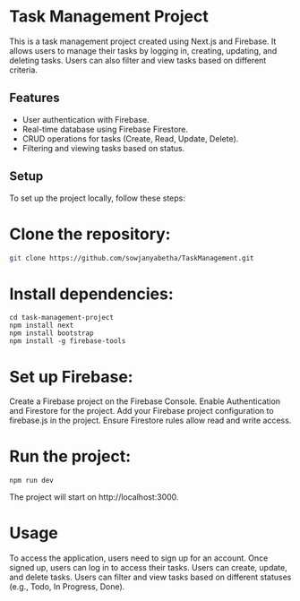 # Task Management Project

This is a task management project created using Next.js and Firebase. It allows users to manage their tasks by logging in, creating, updating, and deleting tasks. Users can also filter and view tasks based on different criteria.

## Features

- User authentication with Firebase.
- Real-time database using Firebase Firestore.
- CRUD operations for tasks (Create, Read, Update, Delete).
- Filtering and viewing tasks based on status.

## Setup

To set up the project locally, follow these steps:

# Clone the repository:

   ```bash
   git clone https://github.com/sowjanyabetha/TaskManagement.git
```

# Install dependencies:
```
cd task-management-project
npm install next
npm install bootstrap
npm install -g firebase-tools
```

# Set up Firebase:

Create a Firebase project on the Firebase Console.
Enable Authentication and Firestore for the project.
Add your Firebase project configuration to firebase.js in the project.
Ensure Firestore rules allow read and write access.

# Run the project:
```
npm run dev
```
The project will start on http://localhost:3000.

# Usage
To access the application, users need to sign up for an account.
Once signed up, users can log in to access their tasks.
Users can create, update, and delete tasks.
Users can filter and view tasks based on different statuses (e.g., Todo, In Progress, Done).
